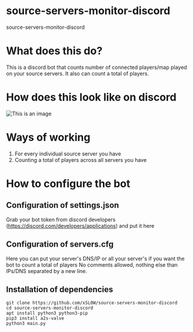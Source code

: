 # source-servers-monitor-discord
source-servers-monitor-discord

# What does this do?
This is a discord bot that counts number of connected players/map played on your source servers. It also can count a total of players.

# How does this look like on discord

![This is an image](https://i.imgur.com/qbFtS11.png)

# Ways of working

1) For every individual source server you have
2) Counting a total of players across all servers you have


# How to configure the bot

## Configuration of settings.json

Grab your bot token from discord developers (https://discord.com/developers/applications) and put it here

## Configuration of servers.cfg
Here you can put your server's DNS/IP or all your server's if you want the bot to count a total of players
No comments allowed, nothing else than IPs/DNS separated by a new line.

## Installation of dependencies

```
git clone https://github.com/xSL0W/source-servers-monitor-discord
cd source-servers-monitor-discord
apt install python3 python3-pip
pip3 install a2s-valve
python3 main.py
```

